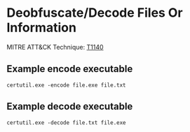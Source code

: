 # Deobfuscate/Decode Files Or Information

MITRE ATT&CK Technique: [T1140](https://attack.mitre.org/wiki/Technique/T1140)

## Example encode executable
    certutil.exe -encode file.exe file.txt

## Example decode executable
    certutil.exe -decode file.txt file.exe
